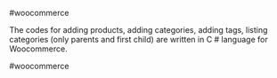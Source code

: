 #woocommerce

The codes for adding products, adding categories, adding tags, listing categories (only parents and first child) are written in C # language for Woocommerce.

#woocommerce 
